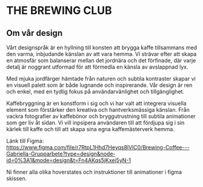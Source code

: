 # THE BREWING CLUB

## Om vår design

Vårt designspråk är en hyllning till konsten att brygga kaffe tillsammans med den varma, inbjudande känslan av att vara hemma. Vi strävar efter att skapa en atmosfär som balanserar mellan det jordnära och det förfinade, där varje detalj är noggrant utformad för att förmedla en känsla av avslappnad lyx.

Med mjuka jordfärger hämtade från naturen och subtila kontraster skapar vi en visuell palett som är både lugnande och inspirerande. Vår design är ren och enkel, med en tydlig fokus på användarvänlighet och tillgänglighet.

Kaffebryggning är en konstform i sig och vi har valt att integrera visuella element som förstärker den kreativa och hantverksmässiga känslan. Från vackra fotografier av kaffebönor och bryggutrustning till subtila animationer som ger liv åt sidan. Vi vill inpsipera användaren till att fördjupa sig i sin kärlek till kaffe och till att skapa sina egna kaffemästerverk hemma.

Länk till Figma: 
https://www.figma.com/file/r7RtpL1Hhd7Heyqs8lVlC0/Brewing-Coffee---Gabriella-Grupparbete?type=design&node-id=0%3A1&mode=design&t=Fn4AKqs5jKxej5yN-1

Ni finner alla olika hoverstates och instruktioner till animationer i figma skissen. 
